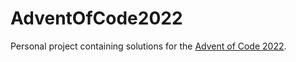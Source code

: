 # AdventOfCode2022
Personal project containing solutions for the [Advent of Code 2022](https://adventofcode.com/2022).
